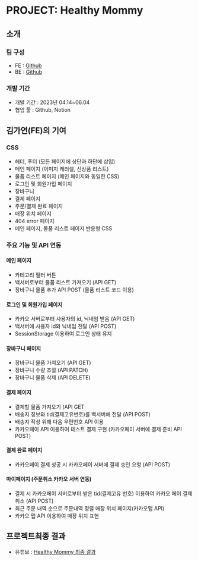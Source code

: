 # PROJECT: Healthy Mommy
## 소개


### 팀 구성
- FE : [Github](https://github.com/maryrichard1022/healthy_mommy)
- BE : [Github](https://github.com/seoyun-dev/capstone1)

### 개발 기간
- 개발 기간 : 2023년 04.14~06.04
- 협업 툴 : Github, Notion


## 김가연(FE)의 기여
### CSS
- 헤더, 푸터 (모든 페이지에 상단과 하단에 삽입)
- 메인 페이지 (이미지 캐러셀, 신상품 리스트)
- 물품 리스트 페이지 (메인 페이지와 동일한 CSS)
- 로그인 및 회원가입 페이지
- 장바구니
- 결제 페이지
- 주문/결제 완료 페이지
-  매장 위치 페이지
- 404 error 페이지
- 메인 페이지, 물품 리스트 페이지 반응형 CSS

### 주요 기능 및 API 연동
#### 메인 페이지
- 카테고리 필터 버튼
- 백서버로부터 물품 리스트 가져오기 (API GET)
- 장바구니 물품 추가 API POST (물품 리스트 코드
이용)

 #### 로그인 및 회원가입 페이지
- 카카오 서버로부터 사용자의 id, 닉네임 받음
(API GET)
- 백서버에 사용자 id와 닉네임 전달 (API POST)
- SessionStorage 이용하여 로그인 상태 유지
  
#### 장바구니 페이지
- 장바구니 물품 가져오기 (API GET)
- 장바구니 수량 조절 (API PATCH)
- 장바구니 물품 삭제 (API DELETE)
  
#### 결제 페이지
- 결제할 물품 가져오기 (API GET
- 배송지 정보와 tid(결제고유번호)를 백서버에 전달
(API POST)
- 배송지 작성 위해 다음 우편번호 API 이용
- 카카오페이 API 이용하여 테스트 결제 구현
(카카오페이 서버에 결제 준비 API POST)

#### 결제 완료 페이지
- 카카오페이 결제 성공 시 카카오페이 서버에 결제
승인 요청 (API POST)

#### 마이페이지 (주문취소 카카오 서버 연동)
- 결제 시 카카오페이 서버로부터 받은 tid(결제고유
번호) 이용하여 카카오 페이 결제 취소 (API POST)
- 최근 주문 내역 순으로 주문내역 정렬
매장 위치 페이지(카카오맵 API)
- 카카오 맵 API 이용하여 매장 위치 표현

## 프로젝트최종 결과
- 유튜브 : [Healthy Mommy 최종 결과](https://youtu.be/bcZc6nXbB6Q)
